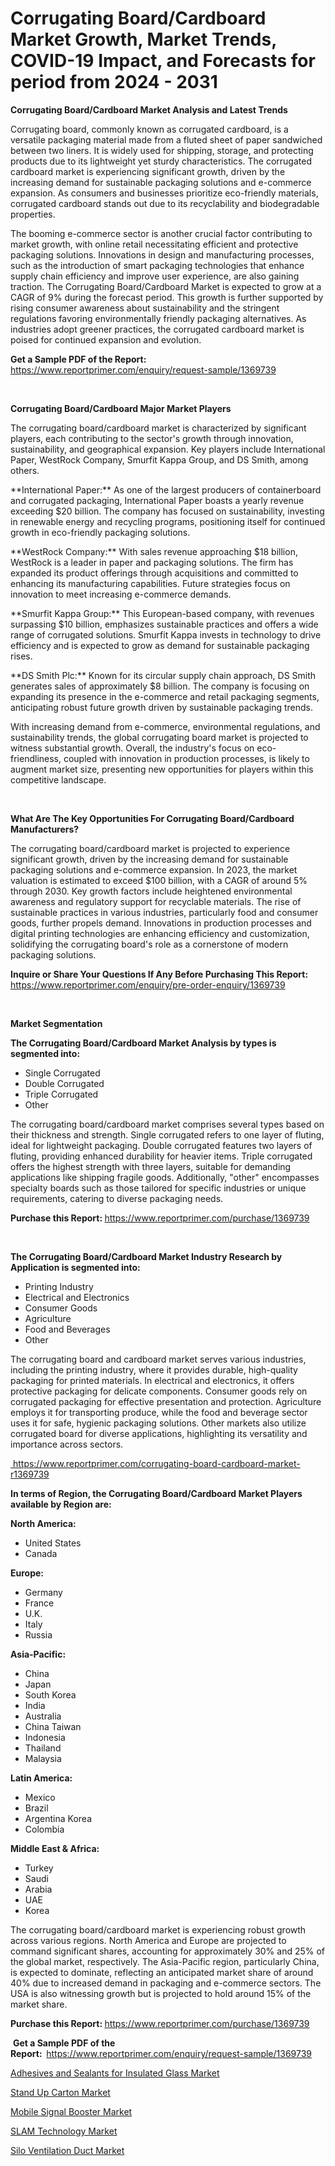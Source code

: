 <p><h1>Corrugating Board/Cardboard Market Growth, Market Trends, COVID-19 Impact, and Forecasts for period from 2024 - 2031</h1></p><p><strong>Corrugating Board/Cardboard Market Analysis and Latest Trends</strong></p>
<p><p>Corrugating board, commonly known as corrugated cardboard, is a versatile packaging material made from a fluted sheet of paper sandwiched between two liners. It is widely used for shipping, storage, and protecting products due to its lightweight yet sturdy characteristics. The corrugated cardboard market is experiencing significant growth, driven by the increasing demand for sustainable packaging solutions and e-commerce expansion. As consumers and businesses prioritize eco-friendly materials, corrugated cardboard stands out due to its recyclability and biodegradable properties.</p><p>The booming e-commerce sector is another crucial factor contributing to market growth, with online retail necessitating efficient and protective packaging solutions. Innovations in design and manufacturing processes, such as the introduction of smart packaging technologies that enhance supply chain efficiency and improve user experience, are also gaining traction. The Corrugating Board/Cardboard Market is expected to grow at a CAGR of 9% during the forecast period. This growth is further supported by rising consumer awareness about sustainability and the stringent regulations favoring environmentally friendly packaging alternatives. As industries adopt greener practices, the corrugated cardboard market is poised for continued expansion and evolution.</p></p>
<p><strong>Get a Sample PDF of the Report:&nbsp;</strong> <a href="https://www.reportprimer.com/enquiry/request-sample/1369739">https://www.reportprimer.com/enquiry/request-sample/1369739</a></p>
<p>&nbsp;</p>
<p><strong>Corrugating Board/Cardboard Major Market Players</strong></p>
<p><p>The corrugating board/cardboard market is characterized by significant players, each contributing to the sector's growth through innovation, sustainability, and geographical expansion. Key players include International Paper, WestRock Company, Smurfit Kappa Group, and DS Smith, among others.</p><p>**International Paper:** As one of the largest producers of containerboard and corrugated packaging, International Paper boasts a yearly revenue exceeding $20 billion. The company has focused on sustainability, investing in renewable energy and recycling programs, positioning itself for continued growth in eco-friendly packaging solutions.</p><p>**WestRock Company:** With sales revenue approaching $18 billion, WestRock is a leader in paper and packaging solutions. The firm has expanded its product offerings through acquisitions and committed to enhancing its manufacturing capabilities. Future strategies focus on innovation to meet increasing e-commerce demands.</p><p>**Smurfit Kappa Group:** This European-based company, with revenues surpassing $10 billion, emphasizes sustainable practices and offers a wide range of corrugated solutions. Smurfit Kappa invests in technology to drive efficiency and is expected to grow as demand for sustainable packaging rises.</p><p>**DS Smith Plc:** Known for its circular supply chain approach, DS Smith generates sales of approximately $8 billion. The company is focusing on expanding its presence in the e-commerce and retail packaging segments, anticipating robust future growth driven by sustainable packaging trends.</p><p>With increasing demand from e-commerce, environmental regulations, and sustainability trends, the global corrugating board market is projected to witness substantial growth. Overall, the industry's focus on eco-friendliness, coupled with innovation in production processes, is likely to augment market size, presenting new opportunities for players within this competitive landscape.</p></p>
<p>&nbsp;</p>
<p><strong>What Are The Key Opportunities For Corrugating Board/Cardboard Manufacturers?</strong></p>
<p><p>The corrugating board/cardboard market is projected to experience significant growth, driven by the increasing demand for sustainable packaging solutions and e-commerce expansion. In 2023, the market valuation is estimated to exceed $100 billion, with a CAGR of around 5% through 2030. Key growth factors include heightened environmental awareness and regulatory support for recyclable materials. The rise of sustainable practices in various industries, particularly food and consumer goods, further propels demand. Innovations in production processes and digital printing technologies are enhancing efficiency and customization, solidifying the corrugating board's role as a cornerstone of modern packaging solutions.</p></p>
<p><strong>Inquire or Share Your Questions If Any Before Purchasing This Report:</strong> <a href="https://www.reportprimer.com/enquiry/pre-order-enquiry/1369739">https://www.reportprimer.com/enquiry/pre-order-enquiry/1369739</a></p>
<p>&nbsp;</p>
<p><strong>Market Segmentation</strong></p>
<p><strong>The Corrugating Board/Cardboard Market Analysis by types is segmented into:</strong></p>
<p><ul><li>Single Corrugated</li><li>Double Corrugated</li><li>Triple Corrugated</li><li>Other</li></ul></p>
<p><p>The corrugating board/cardboard market comprises several types based on their thickness and strength. Single corrugated refers to one layer of fluting, ideal for lightweight packaging. Double corrugated features two layers of fluting, providing enhanced durability for heavier items. Triple corrugated offers the highest strength with three layers, suitable for demanding applications like shipping fragile goods. Additionally, "other" encompasses specialty boards such as those tailored for specific industries or unique requirements, catering to diverse packaging needs.</p></p>
<p><strong>Purchase this Report:&nbsp;</strong><a href="https://www.reportprimer.com/purchase/1369739">https://www.reportprimer.com/purchase/1369739</a></p>
<p>&nbsp;</p>
<p><strong>The Corrugating Board/Cardboard Market Industry Research by Application is segmented into:</strong></p>
<p><ul><li>Printing Industry</li><li>Electrical and Electronics</li><li>Consumer Goods</li><li>Agriculture</li><li>Food and Beverages</li><li>Other</li></ul></p>
<p><p>The corrugating board and cardboard market serves various industries, including the printing industry, where it provides durable, high-quality packaging for printed materials. In electrical and electronics, it offers protective packaging for delicate components. Consumer goods rely on corrugated packaging for effective presentation and protection. Agriculture employs it for transporting produce, while the food and beverage sector uses it for safe, hygienic packaging solutions. Other markets also utilize corrugated board for diverse applications, highlighting its versatility and importance across sectors.</p></p>
<p><a href="https://www.reportprimer.com/corrugating-board-cardboard-market-r1369739">&nbsp;https://www.reportprimer.com/corrugating-board-cardboard-market-r1369739</a></p>
<p><strong>In terms of Region, the Corrugating Board/Cardboard Market Players available by Region are:</strong></p>
<p>
    <p> <strong> North America: </strong>
        <ul>
            <li>United States</li>
            <li>Canada</li>
        </ul>
        </p> 
    <p> <strong> Europe: </strong>
        <ul>
            <li>Germany</li>
            <li>France</li>
            <li>U.K.</li>
            <li>Italy</li>
            <li>Russia</li>
        </ul>
        </p> 
    <p> <strong> Asia-Pacific: </strong>
        <ul>
            <li>China</li>
            <li>Japan</li>
            <li>South Korea</li>
            <li>India</li>
            <li>Australia</li>
            <li>China Taiwan</li>
            <li>Indonesia</li>
            <li>Thailand</li>
            <li>Malaysia</li>
        </ul>
        </p> 
    <p> <strong> Latin America: </strong>
        <ul>
            <li>Mexico</li>
            <li>Brazil</li>
            <li>Argentina Korea</li>
            <li>Colombia</li>
        </ul>
        </p> 
    <p> <strong> Middle East & Africa: </strong>
        <ul>
            <li>Turkey</li>
            <li>Saudi</li>
            <li>Arabia</li>
            <li>UAE</li>
            <li>Korea</li>
        </ul>
    </p>
    </p>
<p><p>The corrugating board/cardboard market is experiencing robust growth across various regions. North America and Europe are projected to command significant shares, accounting for approximately 30% and 25% of the global market, respectively. The Asia-Pacific region, particularly China, is expected to dominate, reflecting an anticipated market share of around 40% due to increased demand in packaging and e-commerce sectors. The USA is also witnessing growth but is projected to hold around 15% of the market share.</p></p>
<p><strong>Purchase this Report: </strong><a href="https://www.reportprimer.com/purchase/1369739">https://www.reportprimer.com/purchase/1369739</a></p>
<p>&nbsp;<strong>Get a Sample PDF of the Report:&nbsp;&nbsp;</strong><a href="https://www.reportprimer.com/enquiry/request-sample/1369739">https://www.reportprimer.com/enquiry/request-sample/1369739</a></p>
<p><strong></strong></p>
<p><p><a href="https://github.com/luckyshygirl/Market-Research-Report-List-6/blob/main/adhesives-and-sealants-for-insulated-glass-market.md">Adhesives and Sealants for Insulated Glass Market</a></p><p><a href="https://medium.com/@rpcawksq79/a-comprehensive-look-at-product-type-less-than-4-1-5-b5b5cea88971?postPublishedType=repub">Stand Up Carton Market</a></p><p><a href="https://www.linkedin.com/pulse/what-factors-influence-mobile-signal-booster-market-coming-uolke">Mobile Signal Booster Market</a></p><p><a href="https://www.linkedin.com/pulse/market-insights-global-slam-technology-forecast-innovation-aepbe">SLAM Technology Market</a></p><p><a href="https://issuu.com/reportprime-2/docs/silo-ventilation-duct-market-size-2_0a9f2d8cea9d92">Silo Ventilation Duct Market</a></p></p>